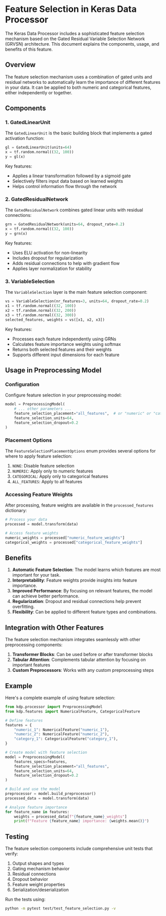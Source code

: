 # Feature Selection in Keras Data Processor

The Keras Data Processor includes a sophisticated feature selection mechanism based on the Gated Residual Variable Selection Network (GRVSN) architecture. This document explains the components, usage, and benefits of this feature.

## Overview

The feature selection mechanism uses a combination of gated units and residual networks to automatically learn the importance of different features in your data. It can be applied to both numeric and categorical features, either independently or together.

## Components

### 1. GatedLinearUnit

The `GatedLinearUnit` is the basic building block that implements a gated activation function:

```python
gl = GatedLinearUnit(units=64)
x = tf.random.normal((32, 100))
y = gl(x)
```

Key features:
- Applies a linear transformation followed by a sigmoid gate
- Selectively filters input data based on learned weights
- Helps control information flow through the network

### 2. GatedResidualNetwork

The `GatedResidualNetwork` combines gated linear units with residual connections:

```python
grn = GatedResidualNetwork(units=64, dropout_rate=0.2)
x = tf.random.normal((32, 100))
y = grn(x)
```

Key features:
- Uses ELU activation for non-linearity
- Includes dropout for regularization
- Adds residual connections to help with gradient flow
- Applies layer normalization for stability

### 3. VariableSelection

The `VariableSelection` layer is the main feature selection component:

```python
vs = VariableSelection(nr_features=3, units=64, dropout_rate=0.2)
x1 = tf.random.normal((32, 100))
x2 = tf.random.normal((32, 200))
x3 = tf.random.normal((32, 300))
selected_features, weights = vs([x1, x2, x3])
```

Key features:
- Processes each feature independently using GRNs
- Calculates feature importance weights using softmax
- Returns both selected features and their weights
- Supports different input dimensions for each feature

## Usage in Preprocessing Model

### Configuration

Configure feature selection in your preprocessing model:

```python
model = PreprocessingModel(
    # ... other parameters ...
    feature_selection_placement="all_features",  # or "numeric" or "categorical"
    feature_selection_units=64,
    feature_selection_dropout=0.2
)
```

### Placement Options

The `FeatureSelectionPlacementOptions` enum provides several options for where to apply feature selection:

1. `NONE`: Disable feature selection
2. `NUMERIC`: Apply only to numeric features
3. `CATEGORICAL`: Apply only to categorical features
4. `ALL_FEATURES`: Apply to all features

### Accessing Feature Weights

After processing, feature weights are available in the `processed_features` dictionary:

```python
# Process your data
processed = model.transform(data)

# Access feature weights
numeric_weights = processed["numeric_feature_weights"]
categorical_weights = processed["categorical_feature_weights"]
```

## Benefits

1. **Automatic Feature Selection**: The model learns which features are most important for your task.
2. **Interpretability**: Feature weights provide insights into feature importance.
3. **Improved Performance**: By focusing on relevant features, the model can achieve better performance.
4. **Regularization**: Dropout and residual connections help prevent overfitting.
5. **Flexibility**: Can be applied to different feature types and combinations.

## Integration with Other Features

The feature selection mechanism integrates seamlessly with other preprocessing components:

1. **Transformer Blocks**: Can be used before or after transformer blocks
2. **Tabular Attention**: Complements tabular attention by focusing on important features
3. **Custom Preprocessors**: Works with any custom preprocessing steps

## Example

Here's a complete example of using feature selection:

```python
from kdp.processor import PreprocessingModel
from kdp.features import NumericalFeature, CategoricalFeature

# Define features
features = {
    "numeric_1": NumericalFeature("numeric_1"),
    "numeric_2": NumericalFeature("numeric_2"),
    "category_1": CategoricalFeature("category_1"),
}

# Create model with feature selection
model = PreprocessingModel(
    features_specs=features,
    feature_selection_placement="all_features",
    feature_selection_units=64,
    feature_selection_dropout=0.2
)

# Build and use the model
preprocessor = model.build_preprocessor()
processed_data = model.transform(data)

# Analyze feature importance
for feature_name in features:
    weights = processed_data[f"{feature_name}_weights"]
    print(f"Feature {feature_name} importance: {weights.mean()}")
```

## Testing

The feature selection components include comprehensive unit tests that verify:

1. Output shapes and types
2. Gating mechanism behavior
3. Residual connections
4. Dropout behavior
5. Feature weight properties
6. Serialization/deserialization

Run the tests using:
```bash
python -m pytest test/test_feature_selection.py -v
```
